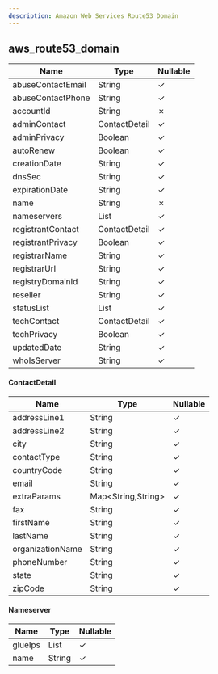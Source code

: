 ```yaml
---
description: Amazon Web Services Route53 Domain
---
```

aws_route53_domain
------------------

| **Name**          | **Type**         | **Nullable** |
| ----------------- | ---------------- | ------------ |
| abuseContactEmail | String           | &check;      |
| abuseContactPhone | String           | &check;      |
| accountId         | String           | &cross;      |
| adminContact      | ContactDetail    | &check;      |
| adminPrivacy      | Boolean          | &check;      |
| autoRenew         | Boolean          | &check;      |
| creationDate      | String           | &check;      |
| dnsSec            | String           | &check;      |
| expirationDate    | String           | &check;      |
| name              | String           | &cross;      |
| nameservers       | List<Nameserver> | &check;      |
| registrantContact | ContactDetail    | &check;      |
| registrantPrivacy | Boolean          | &check;      |
| registrarName     | String           | &check;      |
| registrarUrl      | String           | &check;      |
| registryDomainId  | String           | &check;      |
| reseller          | String           | &check;      |
| statusList        | List<String>     | &check;      |
| techContact       | ContactDetail    | &check;      |
| techPrivacy       | Boolean          | &check;      |
| updatedDate       | String           | &check;      |
| whoIsServer       | String           | &check;      |

#### ContactDetail
| **Name**         | **Type**           | **Nullable** |
| ---------------- | ------------------ | ------------ |
| addressLine1     | String             | &check;      |
| addressLine2     | String             | &check;      |
| city             | String             | &check;      |
| contactType      | String             | &check;      |
| countryCode      | String             | &check;      |
| email            | String             | &check;      |
| extraParams      | Map<String,String> | &check;      |
| fax              | String             | &check;      |
| firstName        | String             | &check;      |
| lastName         | String             | &check;      |
| organizationName | String             | &check;      |
| phoneNumber      | String             | &check;      |
| state            | String             | &check;      |
| zipCode          | String             | &check;      |

#### Nameserver
| **Name** | **Type**     | **Nullable** |
| -------- | ------------ | ------------ |
| glueIps  | List<String> | &check;      |
| name     | String       | &check;      |
